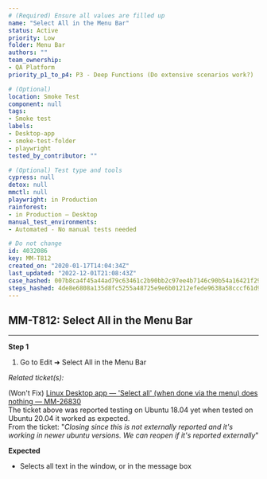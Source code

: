 ```yaml
---
# (Required) Ensure all values are filled up
name: "Select All in the Menu Bar"
status: Active
priority: Low
folder: Menu Bar
authors: ""
team_ownership: 
- QA Platform
priority_p1_to_p4: P3 - Deep Functions (Do extensive scenarios work?)

# (Optional)
location: Smoke Test
component: null
tags: 
- Smoke test
labels: 
- Desktop-app
- smoke-test-folder
- playwright
tested_by_contributor: ""

# (Optional) Test type and tools
cypress: null
detox: null
mmctl: null
playwright: in Production
rainforest: 
- in Production — Desktop
manual_test_environments: 
- Automated - No manual tests needed

# Do not change
id: 4032086
key: MM-T812
created_on: "2020-01-17T14:04:34Z"
last_updated: "2022-12-01T21:08:43Z"
case_hashed: 007b8ca4f45a44ad79c63461c2b90bb2c97ee4b7146c90b54a16421f295cf5431eeb27e3d5f68fcaae1512ed11fe18a1
steps_hashed: 4de8e6808a135d8fc5255a48725e9e6b01212efede9638a58cccf61d9e096de024ffc5b020f222e6ebe91f6f16aa1fd9
---
```


<!-- (Auto-generated) Based on frontmatter's "key" and "name" -->

## MM-T812: Select All in the Menu Bar

---

**Step 1**

1. Go to Edit ➜ Select All in the Menu Bar

_Related ticket(s):_

(Won't Fix) [Linux Desktop app — 'Select all' (when done via the menu) does nothing — MM-26830](https://mattermost.atlassian.net/browse/MM-26830)\
The ticket above was reported testing on Ubuntu 18.04 yet when tested on Ubuntu 20.04 it worked as expected.\
From the ticket: "_Closing since this is not externally reported and it's working in newer ubuntu versions. We can reopen if it's reported externally_"

**Expected**

- Selects all text in the window, or in the message box
